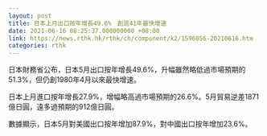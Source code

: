 ```yaml
---
layout: post
title: 日本上月出口按年增長49.6%　創逾41年最快增速
date: 2021-06-16 08:25:37.000000000 +08:00
link: https://news.rthk.hk/rthk/ch/component/k2/1596056-20210616.htm
categories: rthk
---
```


日本財務省公布，日本5月出口按年增長49.6%，升幅雖然略低過市場預期的51.3%，但仍創1980年4月以來最快增速。

日本上月進口按年增長27.9%，增幅略高過市場預期的26.6%。5月貿易逆差1871億日圓，遠多過預期的912億日圓。

數據顯示，日本5月對美國出口按年增加87.9%，對中國出口按年增加23.6%。
